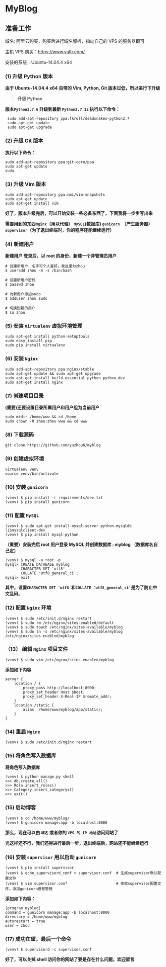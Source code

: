 # MyBlog

## 准备工作

域名: 阿里云购买，购买后进行域名解析，指向自己的 VPS 的服务器即可

主机 VPS 购买：https://www.vultr.com/

安装的系统：Ubuntu-14.04.4 x64

### (1) 升级 Python 版本

**由于 Ubuntu-14.04.4 x64 自带的 Vim, Python, Git 版本过低，所以进行下升级**
> **升级 Python**

**版本`Python2.7.6` 升级到最新 `Python2.7.12` 执行以下命令：**

```
 sudo add-apt-repository ppa:fkrull/deadsnakes-python2.7  
 sudo apt-get update  
 sudo apt-get upgrade  
```

### (2) 升级 Git 版本

**执行以下命令：**

```
sudo add-apt-repository ppa:git-core/ppa
sudo apt-get update
sudo 
```

### (3) 升级 Vim 版本

```
sudo add-apt-repository ppa:nmi/vim-snapshots  
sudo apt-get update  
sudo apt-get install vim  
```

**好了，版本升级完后，可以开始安装一些必备东西了，下面我将一步步写出来**

**需要用到的东西`Nginx`（用以代理） `MySQL`(数据库) `gunicorn `（产生服务器） `supervisor`（为了退出终端时，你的程序还能继续运行）**

### (4) 新建用户

**新建用户 登录后，以 root 的身份，新建一个非管理员用户**

```
# 创建新用户，名字可个人喜好，我这里为zhou
$ useradd zhou -m -s /bin/bash

# 设置新用户密码
$ passwd zhou

# 为新用户添加sudo
$ adduser zhou sudo

# 切换到新的用户
$ su zhou
```
### (5) 安装 `Virtualenv` 虚拟环境管理

```
sudo apt-get install python-setuptools
sudo easy_install pip
sudo pip install virtualenv
```
### (6) 安装 `Nginx` 

```
sudo add-apt-repository ppa:nginx/stable
sudo apt-get update && sudo apt-get upgrade
sudo apt-get install build-essential python python-dev
sudo apt-get install nginx
```
### (7) 创建项目目录

**(重要)还要设置目录所属用户和用户组为当前用户**

```
sudo mkdir /home/www && cd /home
sudo chown -R zhou:zhou www && cd www
```

### (8) 下载源码

```
git clone https://github.com/yuzhou6/myblog
```

### (9) 创建虚拟环境

```
virtualenv venv
source venv/bin/activate
```


### (10) 安装 `gunicorn`

```
(venv) $ pip install -r requirements/dev.txt
(venv) $ pip install gunicorn
```
### (11) 配置 `MySQL` 

```
(venv) $ sudo apt-get install mysql-server python-mysqldb libmysqlclient-dev
(venv) $ pip install mysql-python
```
**（重要）安装完后 root 用户登录 MySQL 并创建数据库 : myblog （数据库名自己定）**

```
(venv) $ mysql -u root -p
mysql> CREATE DATABASE myblog
       CHARACTER SET 'utf8'
       COLLATE 'utf8_general_ci';
mysql> exit
```

**其中，设置`CHARACTER SET 'utf8'`和`COLLATE 'utf8_general_ci'`是为了防止中文乱码**。

### (12) 配置 `Nginx` 环境

```
(venv) $ sudo /etc/init.d/nginx restart
(venv) $ sudo rm /etc/nginx/sites-enabled/default
(venv) $ sudo touch /etc/nginx/sites-available/myblog
(venv) $ sudo ln -s /etc/nginx/sites-available/myblog /etc/nginx/sites-enabled/myblog
```
### （13） 编辑 `Nginx` 项目文件

```
(venv) $ sudo vim /etc/nginx/sites-enabled/myblog
```

**添加如下内容**

```
server {
    location / {
        proxy_pass http://localhost:8000;
        proxy_set_header Host $host;
        proxy_set_header X-Real-IP $remote_addr;
    }
    location /static {
        alias  /home/www/myblog/app/static/;
    }
}
```

### (14) 重启 `Nginx` 

```
(venv) $ sudo /etc/init.d/nginx restart
```
### (15) 将角色写入数据库

**将角色写入数据库**

```
(venv) $ python manage.py shell
>>> db.create_all()
>>> Role.insert_roles()
>>> Category.insert_categorys()
>>> exit()
```
### (15) 启动博客

```
(venv) $ cd /home/www/myblog/
(venv) $ gunicorn manage:app -b localhost:8000
```
**那么，现在可以由 `域名` 或者你的 `VPS 的 IP 地址`访问网站了**

**光这样还不行，我们还得进行最后一步，退出终端后，网站还不能继续运行**

### (16) 安装 `supervisor` 用以启动 `gunicorn`

```
(venv) $ pip install supervisor
(venv) $ echo_supervisord_conf > supervisor.conf  # 生成supervisor默认配置文件
(venv) $ vim supervisor.conf                      # 修改supervisor配置文件，添加gunicorn进程管理 
```

**添加如下内容：**

```
[program:myblog]
command = gunicorn manage:app -b localhost:8000
directory = /home/www/myblog
autorestart = true
user = zhou
```

### (17) 成功在望，最后一个命令

```
(venv) $ supervisord -c supervisor.conf
```
**好了，可以关掉 shell 访问你的网站了要是存在什么问题，欢迎留言**

